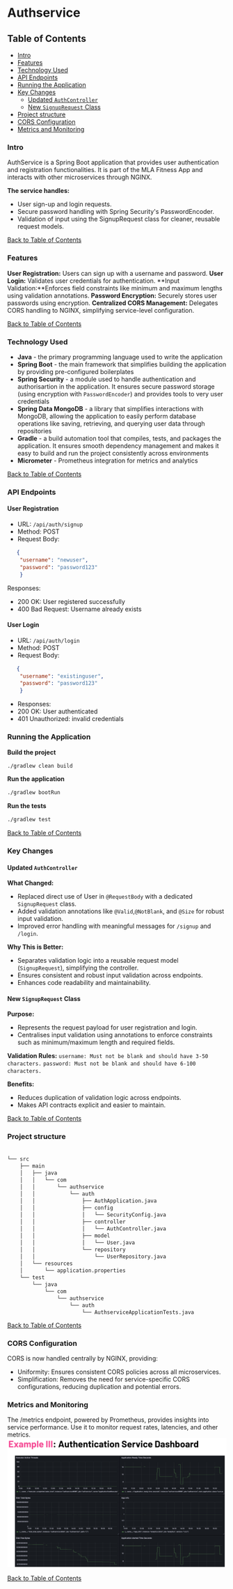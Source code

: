 # Authservice


## Table of Contents

- [Intro](#intro)
- [Features](#features)
- [Technology Used](#technology-used)
- [API Endpoints](#api-endpoints)
- [Running the Application](#running-the-application)
- [Key Changes](#key-changes)
    - [Updated `AuthController`](#updated-authcontroller)
    - [New `SignupRequest` Class](#new-signuprequest-class)
- [Project structure](#project-structure)
- [CORS Configuration](#cors-configuration)
- [Metrics and Monitoring](#metrics-and-monitoring)

### Intro
AuthService is a Spring Boot application that provides user authentication and registration functionalities. It is part of the MLA Fitness App and interacts with other microservices through NGINX.

**The service handles:**

- User sign-up and login requests.
- Secure password handling with Spring Security's PasswordEncoder.
- Validation of input using the SignupRequest class for cleaner, reusable request models.

[Back to Table of Contents](#table-of-contents)

### Features
**User Registration:** Users can sign up with a username and password.
**User Login:** Validates user credentials for authentication.
**Input Validation:**Enforces field constraints like minimum and maximum lengths using validation annotations.
**Password Encryption:** Securely stores user passwords using encryption.
**Centralized CORS Management:** Delegates CORS handling to NGINX, simplifying service-level configuration.

[Back to Table of Contents](#table-of-contents)

### Technology Used
- **Java** - the primary programming language used to write the application
- **Spring Boot** - the main framework that simplifies building the application by providing pre-configured boilerplates
- **Spring Security** - a module used to handle authentication and authorisartion in the application. It ensures secure password storage (using encryption with `PasswordEncoder`) and provides tools to very user credentials
- **Spring Data MongoDB** - a library that simplifies interactions with MongoDB, allowing the application to easily perform database operations like saving, retrieving, and querying user data through repositories
- **Gradle** - a build automation tool that compiles, tests, and packages the application. It ensures smooth dependency management and makes it easy to build and run the project consistently across environments
- **Micrometer** - Prometheus integration for metrics and analytics

[Back to Table of Contents](#table-of-contents)

### API Endpoints

#### User Registration

- URL: `/api/auth/signup`
- Method: POST
- Request Body:
```json
   {
    "username": "newuser",
    "password": "password123"
    }
```
        
Responses:
- 200 OK: User registered successfully
- 400 Bad Request: Username already exists

#### User Login

- URL: `/api/auth/login`
- Method: POST
- Request Body:
```json
   {
    "username": "existinguser",
    "password": "password123"
    }
```

- Responses:
- 200 OK: User authenticated
- 401 Unauthorized: invalid credentials

### Running the Application
**Build the project**
```sh
./gradlew clean build
```

**Run the application**
```sh
./gradlew bootRun
```

**Run the tests**
```sh
./gradlew test
```

[Back to Table of Contents](#table-of-contents)

### Key Changes
#### Updated `AuthController`

**What Changed:**
- Replaced direct use of User in `@RequestBody` with a dedicated `SignupRequest` class.
- Added validation annotations like `@Valid`,`@NotBlank`, and `@Size` for robust input validation.
- Improved error handling with meaningful messages for `/signup` and `/login`.

**Why This is Better:**
- Separates validation logic into a reusable request model (`SignupRequest`), simplifying the controller.
- Ensures consistent and robust input validation across endpoints.
- Enhances code readability and maintainability.

#### New `SignupRequest` Class

**Purpose:**
- Represents the request payload for user registration and login.
- Centralises input validation using annotations to enforce constraints such as minimum/maximum length and required fields.

**Validation Rules:**
`username: Must not be blank and should have 3-50 characters.`
`password: Must not be blank and should have 6-100 characters.`

**Benefits:**
- Reduces duplication of validation logic across endpoints.
- Makes API contracts explicit and easier to maintain.

[Back to Table of Contents](#table-of-contents)

### Project structure

```text

└── src
    ├── main
    │   ├── java
    │   │   └── com
    │   │       └── authservice
    │   │           └── auth
    │   │               ├── AuthApplication.java
    │   │               ├── config
    │   │               │   └── SecurityConfig.java
    │   │               ├── controller
    │   │               │   └── AuthController.java
    │   │               ├── model
    │   │               │   └── User.java
    │   │               └── repository
    │   │                   └── UserRepository.java
    │   └── resources
    │       └── application.properties
    └── test
        └── java
            └── com
                └── authservice
                    └── auth
                        └── AuthserviceApplicationTests.java
```

[Back to Table of Contents](#table-of-contents)


### CORS Configuration
CORS is now handled centrally by NGINX, providing:

- Uniformity: Ensures consistent CORS policies across all microservices.
- Simplification: Removes the need for service-specific CORS configurations, reducing duplication and potential errors.

### Metrics and Monitoring
The /metrics endpoint, powered by Prometheus, provides insights into service performance. Use it to monitor request rates, latencies, and other metrics.
![dashboard1.png](../screenshots/authentication-dashboard.png)

[Back to Table of Contents](#table-of-contents)
